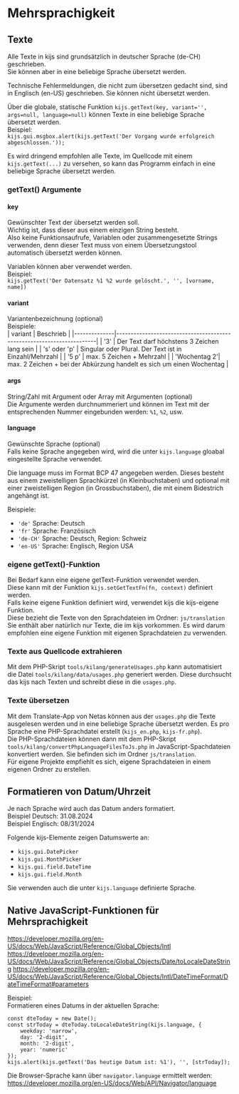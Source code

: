 Mehrsprachigkeit
================

Texte
-----
Alle Texte in kijs sind grundsätzlich in deutscher Sprache (de-CH) geschrieben.  
Sie können aber in eine beliebige Sprache übersetzt werden.

Technische Fehlermeldungen, die nicht zum übersetzen gedacht sind, sind  in 
Englisch (en-US) geschrieben. Sie können nicht übersetzt werden.  

Über die globale, statische Funktion ```kijs.getText(key, variant='', args=null, language=null)``` 
können Texte in eine beliebige Sprache übersetzt werden.  
Beispiel:   
```kijs.gui.msgbox.alert(kijs.getText('Der Vorgang wurde erfolgreich abgeschlossen.'));```  

Es wird dringend empfohlen alle Texte, im Quellcode mit einem ```kijs.getText(...)``` zu versehen, 
so kann das Programm einfach in eine beliebige Sprache übersetzt werden.  

### getText() Argumente
#### key
Gewünschter Text der übersetzt werden soll.  
Wichtig ist, dass dieser aus einem einzigen String besteht.  
Also keine Funktionsaufrufe, Variablen oder zusammengesetzte Strings verwenden, 
denn dieser Text muss von einem Übersetzungstool automatisch übersetzt werden können.  

Variablen können aber verwendet werden.  
Beispiel:  
```kijs.getText('Der Datensatz %1 %2 wurde gelöscht.', '', [vorname, name])```  

#### variant
Variantenbezeichnung (optional)  
Beispiele:  
| variant      | Beschrieb                                                             |
|--------------|-----------------------------------------------------------------------|
| '3'          | Der Text darf höchstens 3 Zeichen lang sein                           |
| 's' oder 'p' | Singular oder Plural. Der Text ist in Einzahl/Mehrzahl                |
| '5 p'        | max. 5 Zeichen + Mehrzahl                                             | 
| 'Wochentag 2'| max. 2 Zeichen + bei der Abkürzung handelt es sich um einen Wochentag |

#### args
String/Zahl mit Argument oder Array mit Argumenten (optional)  
Die Argumente werden durchnummeriert und können im Text mit der entsprechenden Nummer 
eingebunden werden: ```%1```, ```%2```, usw.  

#### language
Gewünschte Sprache (optional)  
Falls keine Sprache angegeben wird, wird die unter ```kijs.language``` gloabal 
eingestellte Sprache verwendet.  

Die language muss im Format BCP 47 angegeben werden.
Dieses besteht aus einem zweistelligen Sprachkürzel (in Kleinbuchstaben) und optional 
mit einer zweistelligen Region (in Grossbuchstaben), die mit einem Bidestrich angehängt ist.  

Beispiele:
 - ```'de'``` Sprache: Deutsch
 - ```'fr'``` Sprache: Französisch
 - ```'de-CH'``` Sprache: Deutsch, Region: Schweiz
 - ```'en-US'``` Sprache: Englisch, Region USA

### eigene getText()-Funktion
Bei Bedarf kann eine eigene getText-Funktion verwendet werden.  
Diese kann mit der Funktion ```kijs.setGetTextFn(fn, context)``` definiert werden.  
Falls keine eigene Funktion definiert wird, verwendet kijs die kijs-eigene Funktion.  
Diese bezieht die Texte von den Sprachdateien im Ordner: ```js/translation```  
Sie enthält aber natürlich nur Texte, die im kijs vorkommen. Es wird darum empfohlen 
eine eigene Funktion mit eigenen Sprachdateien zu verwenden.  

### Texte aus Quellcode extrahieren
Mit dem PHP-Skript ```tools/kilang/generateUsages.php``` kann automatisiert die Datei 
```tools/kilang/data/usages.php``` generiert werden. Diese durchsucht das kijs nach 
Texten und schreibt diese in die ```usages.php```.  

### Texte übersetzen
Mit dem Translate-App von Netas können aus der ```usages.php``` die Texte ausgelesen 
werden und in eine beliebige Sprache übersetzt werden. Es pro Sprache eine PHP-Sprachdatei
erstellt (```kijs_en.php```, ```kijs-fr.php```).  
Die PHP-Sprachdateien können dann mit dem PHP-Skript ```tools/kilang/convertPhpLanguageFilesToJs.php``` 
in JavaScript-Spachdateien konvertiert werden. Sie befinden sich im Ordner ```js/translation```.  
Für eigene Projekte empfiehlt es sich, eigene Sprachdateien in einem eigenen Ordner 
zu erstellen.  


Formatieren von Datum/Uhrzeit
-----------------------------
Je nach Sprache wird auch das Datum anders formatiert.  
Beispiel Deutsch: 31.08.2024  
Beispiel Englisch: 08/31/2024  

Folgende kijs-Elemente zeigen Datumswerte an:  
 - ```kijs.gui.DatePicker```
 - ```kijs.gui.MonthPicker```
 - ```kijs.gui.field.DateTime```
 - ```kijs.gui.field.Month```

Sie verwenden auch die unter ```kijs.language``` definierte Sprache.  


Native JavaScript-Funktionen für Mehrsprachigkeit
-------------------------------------------------
https://developer.mozilla.org/en-US/docs/Web/JavaScript/Reference/Global_Objects/Intl
https://developer.mozilla.org/en-US/docs/Web/JavaScript/Reference/Global_Objects/Date/toLocaleDateString
https://developer.mozilla.org/en-US/docs/Web/JavaScript/Reference/Global_Objects/Intl/DateTimeFormat/DateTimeFormat#parameters

Beispiel:  
Formatieren eines Datums in der aktuellen Sprache:  
    
    const dteToday = new Date();
    const strToday = dteToday.toLocaleDateString(kijs.language, {
        weekday: 'narrow',
        day: '2-digit',
        month: '2-digit',
        year: 'numeric'
    });
    kijs.alert(kijs.getText('Das heutige Datum ist: %1'), '', [strToday]);
    

Die Browser-Sprache kann über ```navigator.language``` ermittelt werden:  
https://developer.mozilla.org/en-US/docs/Web/API/Navigator/language

